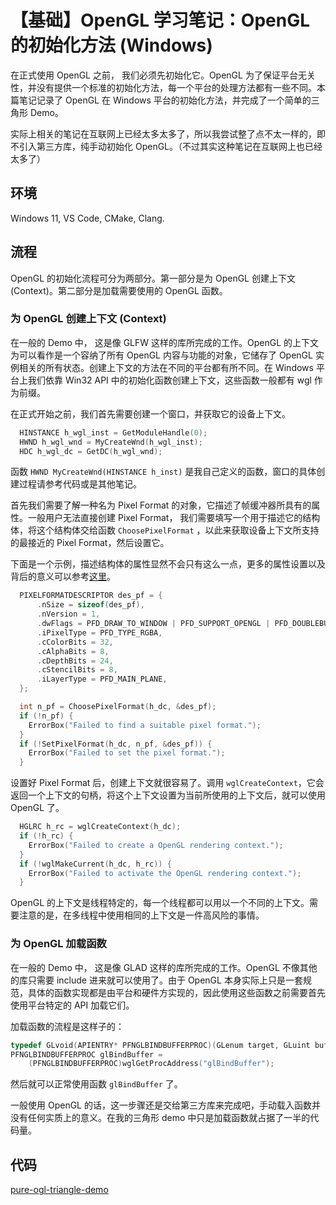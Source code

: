 # 【基础】OpenGL 学习笔记：OpenGL 的初始化方法 (Windows)

在正式使用 OpenGL 之前， 我们必须先初始化它。OpenGL 为了保证平台无关性，并没有提供一个标准的初始化方法，每一个平台的处理方法都有一些不同。本篇笔记记录了 OpenGL 在 Windows 平台的初始化方法，并完成了一个简单的三角形 Demo。

实际上相关的笔记在互联网上已经太多太多了，所以我尝试整了点不太一样的，即不引入第三方库，纯手动初始化 OpenGL。（不过其实这种笔记在互联网上也已经太多了）

## 环境

Windows 11, VS Code, CMake, Clang.

## 流程

OpenGL 的初始化流程可分为两部分。第一部分是为 OpenGL 创建上下文(Context)。第二部分是加载需要使用的 OpenGL 函数。

### 为 OpenGL 创建上下文 (Context)

在一般的 Demo 中， 这是像 GLFW 这样的库所完成的工作。OpenGL 的上下文为可以看作是一个容纳了所有 OpenGL 内容与功能的对象，它储存了 OpenGL 实例相关的所有状态。创建上下文的方法在不同的平台都有所不同。在 Windows 平台上我们依靠 Win32 API 中的初始化函数创建上下文，这些函数一般都有 wgl 作为前缀。

在正式开始之前，我们首先需要创建一个窗口，并获取它的设备上下文。

```cpp
  HINSTANCE h_wgl_inst = GetModuleHandle(0);
  HWND h_wgl_wnd = MyCreateWnd(h_wgl_inst);
  HDC h_wgl_dc = GetDC(h_wgl_wnd);
```

函数 `HWND MyCreateWnd(HINSTANCE h_inst)` 是我自己定义的函数，窗口的具体创建过程请参考代码或是其他笔记。

首先我们需要了解一种名为 Pixel Format 的对象，它描述了帧缓冲器所具有的属性。一般用户无法直接创建 Pixel Format， 我们需要填写一个用于描述它的结构体，将这个结构体交给函数 `ChoosePixelFormat` ，以此来获取设备上下文所支持的最接近的 Pixel Format，然后设置它。

下面是一个示例，描述结构体的属性显然不会只有这么一点，更多的属性设置以及背后的意义可以参考[这里](https://learn.microsoft.com/en-us/windows/win32/api/wingdi/ns-wingdi-pixelformatdescriptor)。

```cpp
  PIXELFORMATDESCRIPTOR des_pf = {
      .nSize = sizeof(des_pf),
      .nVersion = 1,
      .dwFlags = PFD_DRAW_TO_WINDOW | PFD_SUPPORT_OPENGL | PFD_DOUBLEBUFFER,
      .iPixelType = PFD_TYPE_RGBA,
      .cColorBits = 32,
      .cAlphaBits = 8,
      .cDepthBits = 24,
      .cStencilBits = 8,
      .iLayerType = PFD_MAIN_PLANE,
  };

  int n_pf = ChoosePixelFormat(h_dc, &des_pf);
  if (!n_pf) {
    ErrorBox("Failed to find a suitable pixel format.");
  }
  if (!SetPixelFormat(h_dc, n_pf, &des_pf)) {
    ErrorBox("Failed to set the pixel format.");
  }
```

设置好 Pixel Format 后，创建上下文就很容易了。调用 `wglCreateContext`，它会返回一个上下文的句柄，将这个上下文设置为当前所使用的上下文后，就可以使用 OpenGL 了。

```cpp
  HGLRC h_rc = wglCreateContext(h_dc);
  if (!h_rc) {
    ErrorBox("Failed to create a OpenGL rendering context.");
  }
  if (!wglMakeCurrent(h_dc, h_rc)) {
    ErrorBox("Failed to activate the OpenGL rendering context.");
  }
```

OpenGL 的上下文是线程特定的，每一个线程都可以用以一个不同的上下文。需要注意的是，在多线程中使用相同的上下文是一件高风险的事情。

### 为 OpenGL 加载函数

在一般的 Demo 中， 这是像 GLAD 这样的库所完成的工作。OpenGL 不像其他的库只需要 include 进来就可以使用了。由于 OpenGL 本身实际上只是一套规范，具体的函数实现都是由平台和硬件方实现的，因此使用这些函数之前需要首先使用平台特定的 API 加载它们。

加载函数的流程是这样子的：

```cpp
typedef GLvoid(APIENTRY* PFNGLBINDBUFFERPROC)(GLenum target, GLuint buffer);
PFNGLBINDBUFFERPROC glBindBuffer =
    (PFNGLBINDBUFFERPROC)wglGetProcAddress("glBindBuffer");
```

然后就可以正常使用函数 `glBindBuffer` 了。

一般使用 OpenGL 的话，这一步骤还是交给第三方库来完成吧，手动载入函数并没有任何实质上的意义。在我的三角形 demo 中只是加载函数就占据了一半的代码量。

## 代码

[pure-ogl-triangle-demo]()

